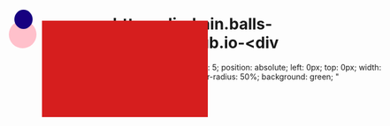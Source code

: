 # https-aliarkain.balls-square.github.io-<div
  id="ball0"
  style="
    z-index: 5;
    position: absolute;
    left: 0px;
    top: 0px;
    width: 50px;
    height: 50px;
    border-radius: 50%;
    background: green;
  "
></div>

<div
  id="ball1"
  style="
    z-index: 5;
    position: absolute;
    left: 100px;
    top: 100px;
    width: 300px;
    height: 175px;
    border-radius: 0%;
    background: rgb(214, 30, 30);
  "
></div>

<div
  id="ball2"
  style="
    z-index: 5;
    position: absolute;
    left: 40px;
    top: 100px;
    width: 50px;
    height: 50px;
    border-radius: 50%;
    background: pink;
  "
></div>

<div
  id="ball3"
  style="
    z-index: 5;
    position: absolute;
    left: 50px;
    top: 80px;
    width: 33px;
    height: 35px;
    border-radius: 50%;
    background: rgb(23, 0, 128);
  "
></div>

<script>
  var velocityX0 = 100;
  var velocityX1 = 30;
  var velocityX2 = 90;
  var velocityX3 = 60;
  var velocityY0 = 10;
  var velocityY1 = 15;
  var velocityY2 = 40;
  var velocityY3 = 25;

  var positionX0 = 20;
  var positionY0 = 0;
  var positionX1 = 30;
  var positionY1 = 70;
  var positionX2 = 30;
  var positionY2 = 70;
  var positionX3 = 30;
  var positionY3 = 0;
  // limits
  var xMax = window.innerWidth;
  var yMax = window.innerHeight;

  var ball0 = document.getElementById("ball0");
  var ball1 = document.getElementById("ball1");
  var ball2 = document.getElementById("ball2");
  var ball3 = document.getElementById("ball3");

  // Moves balls left
  function BallMagic() {
    positionX0 = positionX0 + velocityX0;
    positionX1 = positionX1 + velocityX1;
    positionX2 = positionX2 + velocityX2;
    positionX3 = positionX3 + velocityX3;
    ball0.style.left = positionX0 + "px";
    ball1.style.left = positionX1 + "px";
    ball2.style.left = positionX2 + "px";
    ball3.style.left = positionX3 + "px";

    // Makes it return
    if (positionX0 >= xMax) {
      velocityX0 = -velocityX0;
    } else if (positionX0 <= 0) {
      velocityX0 = 10;
    }
    if (positionX1 >= xMax) {
      velocityX1 = -velocityX1;
    } else if (positionX1 <= 0) {
      velocityX1 = 30;
    }
    if (positionX2 >= xMax) {
      velocityX2 = -velocityX2;
    } else if (positionX2 <= 0) {
      velocityX2 = 67;
    }
    if (positionX3 >= xMax) {
      velocityX3 = -velocityX3;
    } else if (positionX3 <= 0) {
      velocityX3 = 300;
    }
  }
  setInterval(BallMagic, 100);

  // Moves balls top
  function BallUD() {
    positionY0 = positionY0 + velocityY0;
    positionY1 = positionY1 + velocityY1;
    positionY2 = positionY2 + velocityY2;
    positionY3 = positionY3 + velocityY3;
    ball0.style.top = positionY0 + "px";
    ball1.style.top = positionY1 + "px";
    ball2.style.top = positionY2 + "px";
    ball3.style.top = positionY3 + "px";

    // Makes it return
    if (positionY0 >= yMax) {
      velocityY0 = -velocityY0;
    } else if (positionY0 <= 0) {
      velocityY0 = 17;
    }
    if (positionY1 >= yMax) {
      velocityY1 = -velocityY1;
    } else if (positionY1 <= 0) {
      velocityY1 = 55;
    }
    if (positionY2 >= yMax) {
      velocityY2 = -velocityY2; 
    } else if (positionY2 <= 0) {
      velocityY2 = 100;
    }
    if (positionY3 >= yMax) {
      velocityY3 = -velocityY3;
    } else if (positionY3 <= 0) {
      velocityY3 = 38;
    }
  }
  setInterval(BallUD, 100);
</script>
